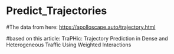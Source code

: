 # Predict_Trajectories
#The data from here: https://apolloscape.auto/trajectory.html



#based on this article: TraPHic: Trajectory Prediction in Dense and Heterogeneous Traffic Using
Weighted Interactions

